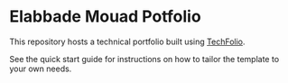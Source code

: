 # Elabbade Mouad Potfolio

This repository hosts a technical portfolio built using [TechFolio](http://techfolios.github.io). 

See the quick start guide for instructions on how to tailor the template to your own needs.


